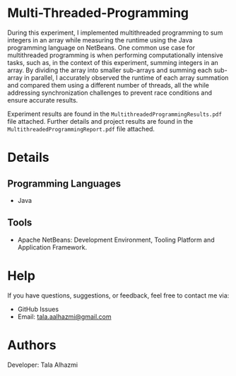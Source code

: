 # Multi-Threaded-Programming
During this experiment, I implemented multithreaded programming to sum integers in an array while measuring the runtime using the Java programming language on NetBeans.
One common use case for multithreaded programming is when performing computationally intensive tasks, such as, in the context of this experiment, summing integers in an array. By dividing the array into smaller sub-arrays and summing each sub-array in parallel, I accurately observed the runtime of each array summation and compared them using a different number of threads, all the while addressing synchronization challenges to prevent race conditions and ensure accurate results.

Experiment results are found in the `MultithreadedProgrammingResults.pdf` file attached.
Further details and project results are found in the `MultithreadedProgrammingReport.pdf` file attached.

# Details
Programming Languages
-----
- Java

Tools
-----
- Apache NetBeans: Development Environment, Tooling Platform and Application Framework.

# Help
If you have questions, suggestions, or feedback, feel free to contact me via:

- GitHub Issues
- Email: tala.aalhazmi@gmail.com
  
# Authors
Developer: Tala Alhazmi
